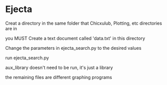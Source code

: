 # Ejecta
Creat a directory in the same folder that Chicxulub, Plotting, etc directories are in

you MUST Create a text document called 'data.txt' in this directory

Change the parameters in ejecta_search.py to the desired values

run ejecta_search.py

aux_library doesn't need to be run, it's just a library

the remaining files are different graphing programs
